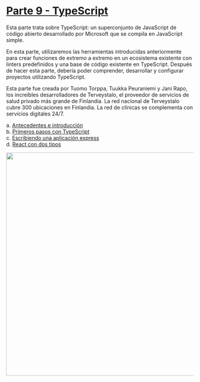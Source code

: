 # [Parte 9 - TypeScript](https://fullstackopen.com/es/part9)

Esta parte trata sobre TypeScript: un superconjunto de JavaScript de código abierto desarrollado por Microsoft que se compila en JavaScript simple.

En esta parte, utilizaremos las herramientas introducidas anteriormente para crear funciones de extremo a extremo en un ecosistema existente con linters predefinidos y una base de código existente en TypeScript. Después de hacer esta parte, debería poder comprender, desarrollar y configurar proyectos utilizando TypeScript.

Esta parte fue creada por Tuomo Torppa, Tuukka Peuraniemi y Jani Rapo, los increíbles desarrolladores de Terveystalo, el proveedor de servicios de salud privado más grande de Finlandia. La red nacional de Terveystalo cubre 300 ubicaciones en Finlandia. La red de clínicas se complementa con servicios digitales 24/7.

a. [Antecedentes e introducción](https://fullstackopen.com/es/part9/antecedentes_e_introduccion)  
b. [Primeros pasos con TypeScript](https://fullstackopen.com/es/part9/primeros_pasos_con_type_script)  
c. [Escribiendo una aplicación express](https://fullstackopen.com/es/part9/escribiendo_una_aplicacion_express)  
d. [React con dos tipos](https://fullstackopen.com/es/part9/react_con_tipos)

<img src="https://github.com/jgomez2531/Full-Stack-Open/assets/76822966/b3b6d3e8-dddc-4cce-b209-254e7fd644f6" class="center" width="600" />
